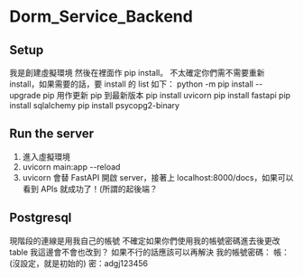 # Dorm_Service_Backend

## Setup
我是創建虛擬環境 然後在裡面作 pip install。
不太確定你們需不需要重新 install，如果需要的話，要 install 的 list 如下：
python -m pip install --upgrade pip 用作更新 pip 到最新版本
pip install uvicorn
pip install fastapi
pip install sqlalchemy
pip install psycopg2-binary

## Run the server
1. 進入虛擬環境
2. uvicorn main:app --reload
3. uvicorn 會替 FastAPI 開啟 server，接著上 localhost:8000/docs，如果可以看到 APIs 就成功了！(所謂的起後端？

## Postgresql
現階段的連線是用我自己的帳號
不確定如果你們使用我的帳號密碼進去後更改 table 我這邊會不會也改到？
如果不行的話應該可以再解決
我的帳號密碼：
帳：(沒設定，就是初始的)
密：adgj123456
